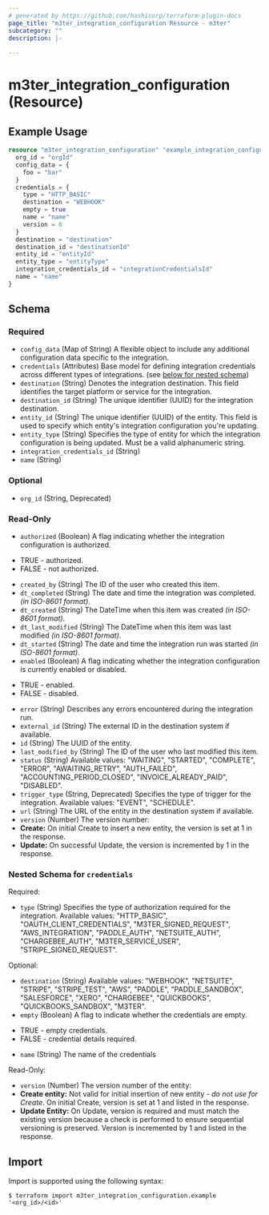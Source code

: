 ```yaml
---
# generated by https://github.com/hashicorp/terraform-plugin-docs
page_title: "m3ter_integration_configuration Resource - m3ter"
subcategory: ""
description: |-
  
---
```


# m3ter_integration_configuration (Resource)



## Example Usage

```terraform
resource "m3ter_integration_configuration" "example_integration_configuration" {
  org_id = "orgId"
  config_data = {
    foo = "bar"
  }
  credentials = {
    type = "HTTP_BASIC"
    destination = "WEBHOOK"
    empty = true
    name = "name"
    version = 0
  }
  destination = "destination"
  destination_id = "destinationId"
  entity_id = "entityId"
  entity_type = "entityType"
  integration_credentials_id = "integrationCredentialsId"
  name = "name"
}
```

<!-- schema generated by tfplugindocs -->
## Schema

### Required

- `config_data` (Map of String) A flexible object to include any additional configuration data specific to the integration.
- `credentials` (Attributes) Base model for defining integration credentials across different types of integrations. (see [below for nested schema](#nestedatt--credentials))
- `destination` (String) Denotes the integration destination. This field identifies the target platform or service for the integration.
- `destination_id` (String) The unique identifier (UUID) for the integration destination.
- `entity_id` (String) The unique identifier (UUID) of the entity. This field is used to specify which entity's integration configuration you're updating.
- `entity_type` (String) Specifies the type of entity for which the integration configuration is being updated. Must be a valid alphanumeric string.
- `integration_credentials_id` (String)
- `name` (String)

### Optional

- `org_id` (String, Deprecated)

### Read-Only

- `authorized` (Boolean) A flag indicating whether the integration configuration is authorized. 

* TRUE - authorized.
* FALSE - not authorized.
- `created_by` (String) The ID of the user who created this item.
- `dt_completed` (String) The date and time the integration was completed. *(in ISO-8601 format)*.
- `dt_created` (String) The DateTime when this item was created *(in ISO-8601 format)*.
- `dt_last_modified` (String) The DateTime when this item was last modified *(in ISO-8601 format)*.
- `dt_started` (String) The date and time the integration run was started *(in ISO-8601 format)*.
- `enabled` (Boolean) A flag indicating whether the integration configuration is currently enabled or disabled.

* TRUE - enabled.
* FALSE - disabled.
- `error` (String) Describes any errors encountered during the integration run.
- `external_id` (String) The external ID in the destination system if available.
- `id` (String) The UUID of the entity.
- `last_modified_by` (String) The ID of the user who last modified this item.
- `status` (String) Available values: "WAITING", "STARTED", "COMPLETE", "ERROR", "AWAITING_RETRY", "AUTH_FAILED", "ACCOUNTING_PERIOD_CLOSED", "INVOICE_ALREADY_PAID", "DISABLED".
- `trigger_type` (String, Deprecated) Specifies the type of trigger for the integration.
Available values: "EVENT", "SCHEDULE".
- `url` (String) The URL of the entity in the destination system if available.
- `version` (Number) The version number:
- **Create:** On initial Create to insert a new entity, the version is set at 1 in the response.
- **Update:** On successful Update, the version is incremented by 1 in the response.

<a id="nestedatt--credentials"></a>
### Nested Schema for `credentials`

Required:

- `type` (String) Specifies the type of authorization required for the integration.
Available values: "HTTP_BASIC", "OAUTH_CLIENT_CREDENTIALS", "M3TER_SIGNED_REQUEST", "AWS_INTEGRATION", "PADDLE_AUTH", "NETSUITE_AUTH", "CHARGEBEE_AUTH", "M3TER_SERVICE_USER", "STRIPE_SIGNED_REQUEST".

Optional:

- `destination` (String) Available values: "WEBHOOK", "NETSUITE", "STRIPE", "STRIPE_TEST", "AWS", "PADDLE", "PADDLE_SANDBOX", "SALESFORCE", "XERO", "CHARGEBEE", "QUICKBOOKS", "QUICKBOOKS_SANDBOX", "M3TER".
- `empty` (Boolean) A flag to indicate whether the credentials are empty. 

* TRUE - empty credentials.
* FALSE - credential details required.
- `name` (String) The name of the credentials

Read-Only:

- `version` (Number) The version number of the entity:
- **Create entity:** Not valid for initial insertion of new entity - *do not use for Create*. On initial Create, version is set at 1 and listed in the response.
- **Update Entity:**  On Update, version is required and must match the existing version because a check is performed to ensure sequential versioning is preserved. Version is incremented by 1 and listed in the response.

## Import

Import is supported using the following syntax:

```shell
$ terraform import m3ter_integration_configuration.example '<org_id>/<id>'
```

